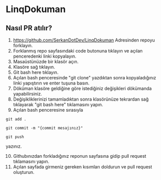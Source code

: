 # LinqDokuman

## Nasıl PR atılır?

1. https://github.com/SerkanDotDev/LinqDokuman Adresinden repoyu forklayın.
2. Forklanmış repo sayfasındaki code butonuna tıklayın ve açılan penceredenki linki kopyalayın.
3. Masaüstünüzde bir klasör açın.
4. Klasöre sağ tıklayın.
5. Git bash here tıklayın.
6. Açılan bash penceresinde "git clone" yazdıktan sonra kopyaladığınız linki yapıştırın ve enter tuşuna basın.
7. Döküman klasöre geldiğine göre istediğiniz değişikleri dökümanda yapabilirsiniz.
8. Değişikliklerinizi tamamladıktan sonra klasörünüze tekrardan sağ tıklayarak "git bash here" tıklamasını yapın.
9. Açılan bash penceresine sırasıyla 
```
git add .

git commit -m "{commit mesajınız}"

git push  
```
yazınız.

10. Githubınızdan forkladığınız reponun sayfasına gidip pull request tıklamasını yapın.
11.  Açılan sayfada girmeniz gereken kısımları doldurun ve pull request oluşturun.
